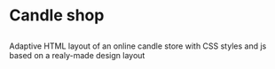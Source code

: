 # Candle shop

##
Adaptive HTML layout of an online candle store with CSS styles and js based on a realy-made design layout
